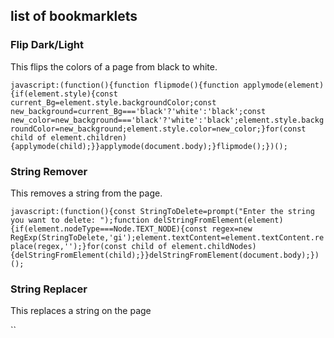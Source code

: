 ## list of bookmarklets

### Flip Dark/Light

This flips the colors of a page from black to white.

`javascript:(function(){function flipmode(){function applymode(element){if(element.style){const current_Bg=element.style.backgroundColor;const new_background=current_Bg==='black'?'white':'black';const new_color=new_background==='black'?'white':'black';element.style.backgroundColor=new_background;element.style.color=new_color;}for(const child of element.children){applymode(child);}}applymode(document.body);}flipmode();})();`

### String Remover

This removes a string from the page.

`javascript:(function(){const StringToDelete=prompt("Enter the string you want to delete: ");function delStringFromElement(element){if(element.nodeType===Node.TEXT_NODE){const regex=new RegExp(StringToDelete,'gi');element.textContent=element.textContent.replace(regex,'');}for(const child of element.childNodes){delStringFromElement(child);}}delStringFromElement(document.body);})();`

### String Replacer

This replaces a string on the page

``